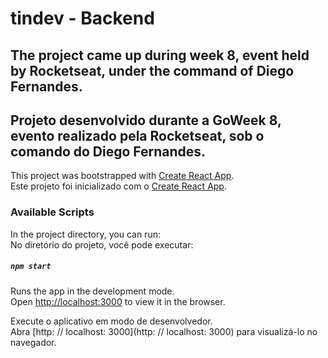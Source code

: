 # tindev - Backend
## The project came up during week 8, event held by Rocketseat, under the command of Diego Fernandes.
## Projeto desenvolvido durante a GoWeek 8, evento realizado pela Rocketseat, sob o comando do Diego Fernandes.

 This project was bootstrapped with [Create React App](https://github.com/facebook/create-react-app).<br>
 Este projeto foi inicializado com o [Create React App](https://github.com/facebook/create-react-app).<br>

### Available Scripts

 In the project directory, you can run:<br>
 No diretório do projeto, você pode executar:<br>

##### `npm start`

 Runs the app in the development mode.<br>
 Open [http://localhost:3000](http://localhost:3000) to view it in the browser.<br>

 Execute o aplicativo em modo de desenvolvedor. <br>
 Abra [http: // localhost: 3000](http: // localhost: 3000) para visualizá-lo no navegador.<br>
